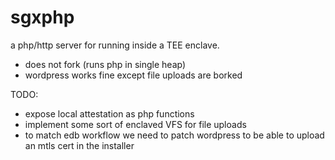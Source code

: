 sgxphp
========

a php/http server for running inside a TEE enclave.

 - does not fork (runs php in single heap)
 - wordpress works fine except file uploads are borked

TODO:

 - expose local attestation as php functions
 - implement some sort of enclaved VFS for file uploads
 - to match edb workflow we need to patch wordpress to be able to upload an mtls cert in the installer
